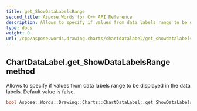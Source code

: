 ```yaml
---
title: get_ShowDataLabelsRange
second_title: Aspose.Words for C++ API Reference
description: Allows to specify if values from data labels range to be displayed in the data labels. Default value is false. 
type: docs
weight: 0
url: /cpp/aspose.words.drawing.charts/chartdatalabel/get_showdatalabelsrange/
---
```

## ChartDataLabel.get_ShowDataLabelsRange method


Allows to specify if values from data labels range to be displayed in the data labels. Default value is false.

```cpp
bool Aspose::Words::Drawing::Charts::ChartDataLabel::get_ShowDataLabelsRange()
```

